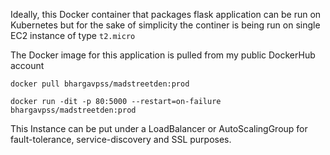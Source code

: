 Ideally, this Docker container that packages flask application can be run on Kubernetes but for the sake of simplicity the continer is being run on  single EC2 instance of type `t2.micro`

The Docker image for this application is pulled from my public DockerHub account

`docker pull bhargavpss/madstreetden:prod`

`docker run -dit -p 80:5000 --restart=on-failure bhargavpss/madstreetden:prod`

This Instance can be put under a LoadBalancer or AutoScalingGroup for fault-tolerance, service-discovery and SSL purposes.

